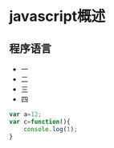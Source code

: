 # javascript概述

## 程序语言

* 一
* 二
* 三
* 四

```javascript
var a=12;
var c=function(){
	console.log(1);
}